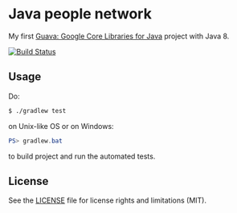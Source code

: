 
# Java people network

My first [Guava: Google Core Libraries for Java](https://github.com/google/guava) project with Java 8.

[![Build Status](https://travis-ci.org/MrKonstantinT/java-people-network.svg?branch=master)](https://travis-ci.org/MrKonstantinT/java-people-network)

## Usage

Do:

```bash
$ ./gradlew test
```

on Unix-like OS or on Windows:

```powershell
PS> gradlew.bat
```

to build project and run the automated tests.

## License

See the [LICENSE](LICENSE.md) file for license rights and limitations (MIT).
